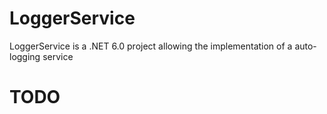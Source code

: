 # LoggerService

LoggerService is a .NET 6.0 project allowing the implementation of a auto-logging service

# TODO